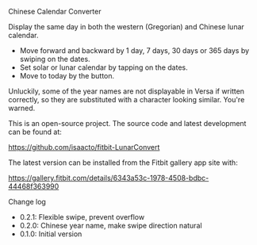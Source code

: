 Chinese Calendar Converter

Display the same day in both the western (Gregorian) and Chinese lunar
calendar.

  * Move forward and backward by 1 day, 7 days, 30 days or 365 days by
    swiping on the dates.
  * Set solar or lunar calendar by tapping on the dates.
  * Move to today by the button.

Unluckily, some of the year names are not displayable in Versa if
written correctly, so they are substituted with a character looking
similar.  You're warned.

This is an open-source project.  The source code and latest development
can be found at:

  https://github.com/isaacto/fitbit-LunarConvert

The latest version can be installed from the Fitbit gallery app site with:

  https://gallery.fitbit.com/details/6343a53c-1978-4508-bdbc-44468f363990

Change log

  * 0.2.1: Flexible swipe, prevent overflow
  * 0.2.0: Chinese year name, make swipe direction natural
  * 0.1.0: Initial version
